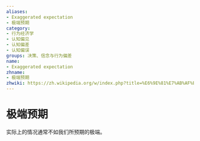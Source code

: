 ```yaml
---
aliases:
- Exaggerated expectation
- 极端预期
category:
- 行为经济学
- 认知偏见
- 认知偏差
- 认知偏误
groups: 决策、信念与行为偏差
name:
- Exaggerated expectation
zhname:
- 极端预期
zhwiki: https://zh.wikipedia.org/w/index.php?title=%E6%9E%81%E7%AB%AF%E9%A2%84%E6%9C%9F&action=edit&redlink=1
---
```


# 极端预期

实际上的情况通常不如我们所预期的极端。
